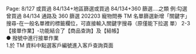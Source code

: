Page: 8/127
或買過 84/134+地區篩選或買過 84/134+360 篩選….之類
例:勾選曾買過 84/134 通路及 360 篩選 202203 寵物問券
TM 名單篩選新增「關鍵字」搜尋-在一般名單裡的標籤欄位，可直接輸入關鍵字搜尋（原僅能下拉選
單）
2-3【接單作業】-功能結合了【商品查詢】及【結帳】  
● 撥號中進行接單作業  
1.於 TM 資料中點選客戶編號進入客戶查詢頁面